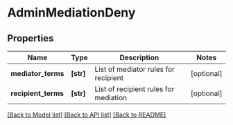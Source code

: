 # AdminMediationDeny


## Properties
Name | Type | Description | Notes
------------ | ------------- | ------------- | -------------
**mediator_terms** | **[str]** | List of mediator rules for recipient | [optional] 
**recipient_terms** | **[str]** | List of recipient rules for mediation | [optional] 

[[Back to Model list]](../README.md#documentation-for-models) [[Back to API list]](../README.md#documentation-for-api-endpoints) [[Back to README]](../README.md)


